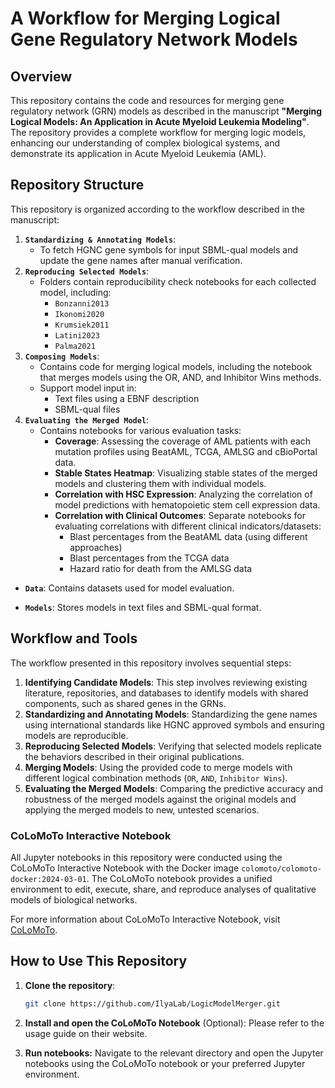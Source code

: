 # A Workflow for Merging Logical Gene Regulatory Network Models

## Overview

This repository contains the code and resources for merging gene regulatory network (GRN) models as described in the manuscript **"Merging Logical Models: An Application in Acute Myeloid Leukemia Modeling"**. The repository provides a complete workflow for merging logic models, enhancing our understanding of complex biological systems, and demonstrate its application in Acute Myeloid Leukemia (AML).

## Repository Structure

This repository is organized according to the workflow described in the manuscript:

1. **`Standardizing & Annotating Models`**:
    - To fetch HGNC gene symbols for input SBML-qual models and update the gene names after manual verification.
2. **`Reproducing Selected Models`**: 
    - Folders contain reproducibility check notebooks for each collected model, including:
        - `Bonzanni2013`
        - `Ikonomi2020`
        - `Krumsiek2011`
        - `Latini2023`
        - `Palma2021`
3. **`Composing Models`**: 
    - Contains code for merging logical models, including the notebook that merges models using the OR, AND, and Inhibitor Wins methods.
    - Support model input in:
        - Text files using a  EBNF description
        - SBML-qual files
4. **`Evaluating the Merged Model`**: 
    - Contains notebooks for various evaluation tasks:
        - **Coverage**: Assessing the coverage of AML patients with each mutation profiles using BeatAML, TCGA, AMLSG and cBioPortal data.
        - **Stable States Heatmap**: Visualizing stable states of the merged models and clustering them with individual models.
        - **Correlation with HSC Expression**: Analyzing the correlation of model predictions with hematopoietic stem cell expression data.
        - **Correlation with Clinical Outcomes**: Separate notebooks for evaluating correlations with different clinical indicators/datasets:
            - Blast percentages from the BeatAML data (using different approaches)
            - Blast percentages from the TCGA data
            - Hazard ratio for death from the AMLSG data

- **`Data`**: Contains datasets used for model evaluation.
   
- **`Models`**: Stores models in text files and SBML-qual format.

## Workflow and Tools

The workflow presented in this repository involves sequential steps:

1. **Identifying Candidate Models**: This step involves reviewing existing literature, repositories, and databases to identify models with shared components, such as shared genes in the GRNs.
2. **Standardizing and Annotating Models**: Standardizing the gene names using international standards like HGNC approved symbols and ensuring models are reproducible.
3. **Reproducing Selected Models**: Verifying that selected models replicate the behaviors described in their original publications.
4. **Merging Models**: Using the provided code to merge models with different logical combination methods (`OR`, `AND`, `Inhibitor Wins`).
5. **Evaluating the Merged Models**: Comparing the predictive accuracy and robustness of the merged models against the original models and applying the merged models to new, untested scenarios.

### CoLoMoTo Interactive Notebook

All Jupyter notebooks in this repository were conducted using the CoLoMoTo Interactive Notebook with the Docker image `colomoto/colomoto-docker:2024-03-01`. The CoLoMoTo notebook provides a unified environment to edit, execute, share, and reproduce analyses of qualitative models of biological networks.

For more information about CoLoMoTo Interactive Notebook, visit [CoLoMoTo](http://www.colomoto.org/notebook/).

## How to Use This Repository

1. **Clone the repository**:
   ```bash
   git clone https://github.com/IlyaLab/LogicModelMerger.git

2. **Install and open the CoLoMoTo Notebook** (Optional):
   Please refer to the usage guide on their website.

3. **Run notebooks:**
   Navigate to the relevant directory and open the Jupyter notebooks using the CoLoMoTo notebook or your preferred Jupyter environment.
